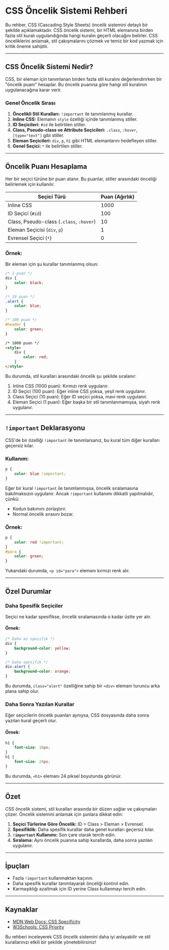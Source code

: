# CSS Öncelik Sistemi Rehberi

Bu rehber, CSS (Cascading Style Sheets) öncelik sistemini detaylı bir şekilde açıklamaktadır. CSS öncelik sistemi, bir HTML elemanına birden fazla stil kuralı uygulandığında hangi kuralın geçerli olacağını belirler. CSS önceliklerini anlamak, stil çakışmalarını çözmek ve temiz bir kod yazmak için kritik öneme sahiptir.

---

## CSS Öncelik Sistemi Nedir?
CSS, bir eleman için tanımlanan birden fazla stil kuralını değerlendirirken bir "öncelik puanı" hesaplar. Bu öncelik puanına göre hangi stil kuralının uygulanacağına karar verir.

### Genel Öncelik Sırası
1. **Öncelikli Stil Kuralları:** `!important` ile tanımlanmış kurallar.
2. **Inline CSS:** Elemanın `style` özelliği içinde tanımlanmış stiller.
3. **ID Seçicileri:** `#id` ile belirtilen stiller.
4. **Class, Pseudo-class ve Attribute Seçicileri:** `.class`, `:hover`, `[type="text"]` gibi stiller.
5. **Eleman Seçicileri:** `div`, `p`, `h1` gibi HTML elemanlarını hedefleyen stiller.
6. **Genel Seçici:** `*` ile belirtilen stiller.

---

## Öncelik Puanı Hesaplama
Her bir seçici türüne bir puan atanır. Bu puanlar, stiller arasındaki önceliği belirlemek için kullanılır.

| Seçici Türü                  | Puan (Ağırlık)  |
|------------------------------|-----------------|
| Inline CSS                   | 1000            |
| ID Seçici (`#id`)            | 100             |
| Class, Pseudo-class (`.class`, `:hover`) | 10  |
| Eleman Seçicisi (`div`, `p`) | 1               |
| Evrensel Seçici (`*`)        | 0               |

### Örnek:
Bir eleman için şu kurallar tanımlanmış olsun:

```css
/* 1 puan */
div {
    color: black;
}

/* 10 puan */
.alert {
    color: blue;
}

/* 100 puan */
#header {
    color: green;
}
```
```html
/* 1000 puan */
<style>
    div {
        color: red;
    }
</style>
```
Bu durumda, stil kuralları arasındaki öncelik şu şekilde sıralanır:

1. Inline CSS (1000 puan): Kırmızı renk uygulanır.
2. ID Seçici (100 puan): Eğer inline CSS yoksa, yeşil renk uygulanır.
3. Class Seçici (10 puan): Eğer ID seçici yoksa, mavi renk uygulanır.
4. Eleman Seçici (1 puan): Eğer başka bir stil tanımlanmamışsa, siyah renk uygulanır.

---

## `!important` Deklarasyonu
CSS'de bir özelliği `!important` ile tanımlarsanız, bu kural tüm diğer kuralları geçersiz kılar.

### Kullanım:
```css
p {
    color: blue !important;
}
```
Eğer bir kural `!important` ile tanımlanmışsa, öncelik sıralamasına bakılmaksızın uygulanır. Ancak `!important` kullanımı dikkatli yapılmalıdır, çünkü:
- Kodun bakımını zorlaştırır.
- Normal öncelik sırasını bozar.

### Örnek:
```css
p {
    color: red !important;
}
#para {
    color: green;
}
```
Yukarıdaki durumda, `<p id="para">` elemanı kırmızı renk alır.

---

## Özel Durumlar

### Daha Spesifik Seçiciler
Seçici ne kadar spesifikse, öncelik sıralamasında o kadar üstte yer alır.

#### Örnek:
```css
/* Daha az spesifik */
div {
    background-color: yellow;
}

/* Daha spesifik */
div.alert {
    background-color: orange;
}
```
Bu durumda, `class="alert"` özelliğine sahip bir `<div>` elemanı turuncu arka plana sahip olur.

### Daha Sonra Yazılan Kurallar
Eğer seçicilerin öncelik puanları aynıysa, CSS dosyasında daha sonra yazılan kural geçerli olur.

#### Örnek:
```css
h1 {
    font-size: 18px;
}
h1 {
    font-size: 24px;
}
```
Bu durumda, `<h1>` elemanı 24 piksel boyutunda görünür.

---

## Özet
CSS öncelik sistemi, stil kuralları arasında bir düzen sağlar ve çakışmaları çözer. Öncelik sistemini anlamak için şunlara dikkat edin:

1. **Seçici Türlerine Göre Öncelik:** ID > Class > Eleman > Evrensel.
2. **Spesifiklik:** Daha spesifik kurallar daha genel kuralları geçersiz kılar.
3. **`!important` Kullanımı:** Son çare olarak tercih edin.
4. **Sıralama:** Aynı öncelik puanına sahip kurallarda, daha sonra yazılan uygulanır.

---

## İpuçları
- Fazla `!important` kullanmaktan kaçının.
- Daha spesifik kurallar tanımlayarak önceliği kontrol edin.
- Karmaşıklığı azaltmak için ID yerine Class kullanmayı tercih edin.

---

## Kaynaklar
- [MDN Web Docs: CSS Specificity](https://developer.mozilla.org/en-US/docs/Web/CSS/Specificity)
- [W3Schools: CSS Priority](https://www.w3schools.com/css/css_specificity.asp)

Bu rehberi inceleyerek CSS öncelik sistemini daha iyi anlayabilir ve stil kurallarınızı etkili bir şekilde yönetebilirsiniz!
